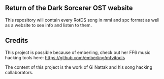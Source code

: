 ## Return of the Dark Sorcerer OST website
This repository will contain every RotDS song in mml and spc format as well as a website to see info and listen to them.

## Credits
This project is possible because of emberling, check out her FF6 music hacking tools here: https://github.com/emberling/mfvitools

The content of this project is the work of Gi Nattak and his song hacking collaborators.


